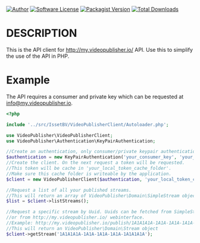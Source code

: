 [![Author](http://img.shields.io/badge/author-issetbv-orange.svg?style=flat-square)](https://isset.nl)
[![Software License](https://img.shields.io/badge/license-MIT-brightgreen.svg?style=flat-square)](LICENSE)
[![Packagist Version](https://img.shields.io/packagist/v/issetbv/video-publisher-api-client.svg?style=flat-square)](https://packagist.org/packages/issetbv/video-publisher-api-client)
[![Total Downloads](https://img.shields.io/packagist/dt/issetbv/video-publisher-api-client.svg?style=flat-square)](https://packagist.org/packages/issetbv/video-publisher-api-client)

DESCRIPTION
===========
This is the API client for http://my.videopublisher.io/ API. Use this to simplify the use of the API in PHP.

Example
=======

The API requires a consumer and private key which can be requested at info@my.videopublisher.io.

```php
<?php

include '../src/IssetBV/VideoPublisherClient/Autoloader.php';

use VideoPublisher\VideoPublisherClient;
use VideoPublisher\Authentication\KeyPairAuthentication;

//Create an authentication, only consumer/private keypair authentication is supported at this time
$authentication = new KeyPairAuthentication('your_consumer_key', 'your_private_key');
//Create the client. On the next request a token will be requested. 
//This token will be cache in 'your_local_token_cache_folder'.
//Make sure this cache folder is writeable by the application.
$client = new VideoPublisherClient($authentication, 'your_local_token_cache_folder');

//Request a list of all your published streams. 
//This will return an array of VideoPublisher\Domain\SimpleStream objects
$list = $client->listStreams();

//Request a specific stream by Uuid. Uuids can be fetched from SimpleStream objects 
//or from http://my.videopublisher.io/ webinterface.
//Example: http://my.videopublisher.io/publish/1A1A1A1A-1A1A-1A1A-1A1A-1A1A1A1A
//This will return an VideoPublisher\Domain\Stream object 
$client->getStream('1A1A1A1A-1A1A-1A1A-1A1A-1A1A1A1A');

```
